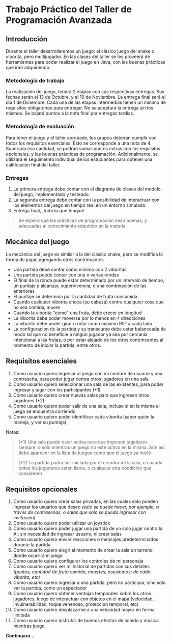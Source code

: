 # Trabajo Práctico del Taller de Programación Avanzada

## Introducción
Durante el taller desarrollaremos un juego: el clásico juego del snake o viborita, pero multijugador.
En las clases del taller se les proveerá de herramientas para poder realizar el juego en Java, con las buenas prácticas que irán adquiriendo.

### Metodología de trabajo
La realización del juego, tendrá 2 etapas con sus respectivas entregas. Sus fechas serán el 13 de Octubre, y el 10 de Noviembre. La entrega final será el día 1 de Diciembre.
Cada una de las etapas intermedias tienen un mínimo de requisitos obligatorios para entregar. No se aceptará la entrega sin los mismos. Se bajará puntos a la nota final por entregas tardías.

### Metodología de evaluación
Para tener el juego y el taller aprobado, los grupos deberán cumplir con todos los requisitos esenciales. Esto se corresponde a una nota de 4.
Superada esa cantidad, se podrán sumar puntos extras con los requisitos opcionales, y las buenas prácticas de programación.
Adicionalmente, se utilizará el seguimiento individual de los estudiantes para obtener una calificación final del taller.

### Entregas
1. La primera entrega debe contar con el diagrama de clases del modelo del juego, implementado y testeado.
2. La segunda entrega debe contar con la posibilidad de interactuar con los elementos del juego en tiempo real en un entorno simulado.
3. Entrega final, ¡todo lo que tengan!

> Se espera que las prácticas de programación sean buenas, y adecuadas al conocimiento adquirido en la materia.


## Mecánica del juego
La mecánica del juego es similar a la del clásico snake, pero se modifica la forma de jugar, agregando otros contrincantes.
* Una partida debe contar como mínimo con 2 viboritas
* Una partida puede contar con una o varias rondas
* El final de la ronda puede estar determinado por un intervalo de tiempo, un puntaje a alcanzar, supervivencia; o una combinación de las anteriores
* El puntaje se determina por la cantidad de fruta consumida
* Cuando cualquier viborita choca (su cabeza) contra cualquier cosa que no sea comida, muere
* Cuando la viborita "come" una fruta, debe crecer en longitud
* La viborita debe poder moverse por lo menos en 4 direcciones
* La viborita debe poder girar o rotar como máximo 90° a cada lado
* La configuración de la partida y su transcurso debe estar balanceada de modo tal que no beneficie a ningún jugador ya sea por cercanía intencional a las frutas, o por estar alejado de los otros contrincantes al momento de iniciar la partida, entre otros.


## Requisitos esenciales

1. Como usuario quiero ingresar al juego con mi nombre de usuario y una contraseña, para poder jugar contra otros jugadores en una sala
2. Como usuario quiero seleccionar una sala de las existentes, para poder ingresar y jugar con los participantes (*1)
3. Como usuario quiero crear nuevas salas para que ingresen otros jugadores (*2)
4. Como usuario quiero poder salir de una sala, incluso si en la misma el juego se encuentra corriendo
5. Como usuario quiero poder identificar cada viborita (saber quién la maneja, y ver su puntaje)

Notas:
> (*1) Una sala puede estar activa para que ingresen jugadores siempre, o sólo mientras un juego no esté activo en la misma. Aún así, debe aparecer en la lista de juegos como que el juego ya inició
>
> (*2) La partida podrá ser iniciada por el creador de la sala, o cuando todos los jugadores estén listos, o cualquier otra condición que consideren


## Requisitos opcionales

1. Como usuario quiero crear salas privadas, en las cuales solo pueden ingresar los usuarios que deseo *(esto se puede hacer, por ejemplo, a través de contraseñas, o salas que sólo se pueda ingresar con invitación)*
2. Como usuario quiero poder utilizar un joystick
3. Como usuario quiero poder jugar una partida de un solo jugar contra la AI, sin necesidad de ingresar usuario, ni crear salas
4. Como usuario quiero enviar reacciones o mensajes predeterminados durante la partida
5. Como usuario quiero elegir al momento de crear la sala un terreno donde ocurrirá el juego
6. Como usuario quiero configurar los controles de mi personaje
7. Como usuario quiero ver mi historial de partidas con sus detalles *(puntos, cantidad de fruta comida, muertes, asesinatos; de cada viborita, etc)*
8. Como usuario quiero ingresar a una partida, pero no participar, sino solo ver la partida, como un espectador
9. Como usuario quiero obtener ventajas temporales sobre los otros jugadores, luego de interactuar con objetos en el mapa (velocidad, invulnerabilidad, toque venenoso, proteccion temporal, etc)
10. Como usuario quiero desplazarme a una velocidad mayor en forma limitada
11. Como usuario quiero disfrutar de buenos efectos de sonido y música mientras juego

**Continuará...**

